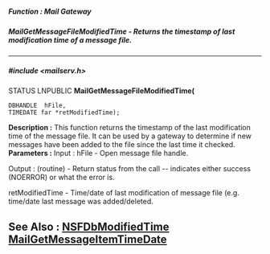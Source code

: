 ##### Function : Mail Gateway
##### MailGetMessageFileModifiedTime - Returns the timestamp of last modification time of a message file.
---
##### #include <mailserv.h>
STATUS LNPUBLIC **MailGetMessageFileModifiedTime(**

	DBHANDLE  hFile,
	TIMEDATE far *retModifiedTime);
**Description :**
This function returns the timestamp of the last modification time of the 
message file.  It can be used by a gateway to determine if new messages have 
been added to the file since the last time it checked.
**Parameters :**
Input :
hFile  -  Open message file handle.

Output :
(routine)  -  Return status from the call -- indicates either success (NOERROR) or what the error is.


retModifiedTime  -  Time/date of last modification of message file (e.g. time/date last message was added/deleted.

**See Also :**
[NSFDbModifiedTime](D:/md_files/NSFDbModifiedTime.md)
[MailGetMessageItemTimeDate](D:/md_files/MailGetMessageItemTimeDate.md)
---
